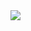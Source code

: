 
<img src="https://img.shields.io/badge/javascript-F7DF1E?style=flat-square&logo=javascript&logoColor=black"/>
